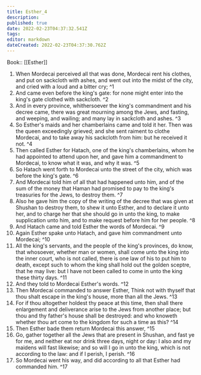 ```yaml
---
title: Esther_4
description: 
published: true
date: 2022-02-23T04:37:32.541Z
tags: 
editor: markdown
dateCreated: 2022-02-23T04:37:30.762Z
---
```


 Book:: [[Esther]]
 1. When Mordecai perceived all that was done, Mordecai rent his clothes, and put on sackcloth with ashes, and went out into the midst of the city, and cried with a loud and a bitter cry; ^1
 2. And came even before the king's gate: for none might enter into the king's gate clothed with sackcloth. ^2
 3. And in every province, whithersoever the king's commandment and his decree came, there was great mourning among the Jews, and fasting, and weeping, and wailing; and many lay in sackcloth and ashes. ^3
 4. So Esther's maids and her chamberlains came and told it her. Then was the queen exceedingly grieved; and she sent raiment to clothe Mordecai, and to take away his sackcloth from him: but he received it not. ^4
 5. Then called Esther for Hatach, one of the king's chamberlains, whom he had appointed to attend upon her, and gave him a commandment to Mordecai, to know what it was, and why it was. ^5
 6. So Hatach went forth to Mordecai unto the street of the city, which was before the king's gate. ^6
 7. And Mordecai told him of all that had happened unto him, and of the sum of the money that Haman had promised to pay to the king's treasuries for the Jews, to destroy them. ^7
 8. Also he gave him the copy of the writing of the decree that was given at Shushan to destroy them, to shew it unto Esther, and to declare it unto her, and to charge her that she should go in unto the king, to make supplication unto him, and to make request before him for her people. ^8
 9. And Hatach came and told Esther the words of Mordecai. ^9
 10. Again Esther spake unto Hatach, and gave him commandment unto Mordecai; ^10
 11. All the king's servants, and the people of the king's provinces, do know, that whosoever, whether man or women, shall come unto the king into the inner court, who is not called, there is one law of his to put him to death, except such to whom the king shall hold out the golden sceptre, that he may live: but I have not been called to come in unto the king these thirty days. ^11
 12. And they told to Mordecai Esther's words. ^12
 13. Then Mordecai commanded to answer Esther, Think not with thyself that thou shalt escape in the king's house, more than all the Jews. ^13
 14. For if thou altogether holdest thy peace at this time, then shall there enlargement and deliverance arise to the Jews from another place; but thou and thy father's house shall be destroyed: and who knoweth whether thou art come to the kingdom for such a time as this? ^14
 15. Then Esther bade them return Mordecai this answer, ^15
 16. Go, gather together all the Jews that are present in Shushan, and fast ye for me, and neither eat nor drink three days, night or day: I also and my maidens will fast likewise; and so will I go in unto the king, which is not according to the law: and if I perish, I perish. ^16
 17. So Mordecai went his way, and did according to all that Esther had commanded him. ^17
